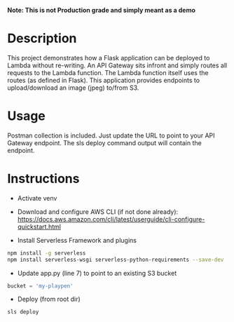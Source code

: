 **Note: This is not Production grade and simply meant as a demo**

# Description

This project demonstrates how a Flask application can be deployed to Lambda without re-writing. An API Gateway sits infront and simply routes all requests to the Lambda function. The Lambda function itself uses the routes (as defined in Flask). This application provides endpoints to upload/download an image (jpeg) to/from S3.

# Usage

Postman collection is included. Just update the URL to point to your API Gateway endpoint. The sls deploy command output will contain the endpoint.

# Instructions

- Activate venv

- Download and configure AWS CLI (if not done already): 
https://docs.aws.amazon.com/cli/latest/userguide/cli-configure-quickstart.html

- Install Serverless Framework and plugins

```bash
npm install -g serverless
npm install serverless-wsgi serverless-python-requirements --save-dev
```

- Update app.py (line 7) to point to an existing S3 bucket 
```py
bucket = 'my-playpen'
```

- Deploy (from root dir)

```bash
sls deploy
```
